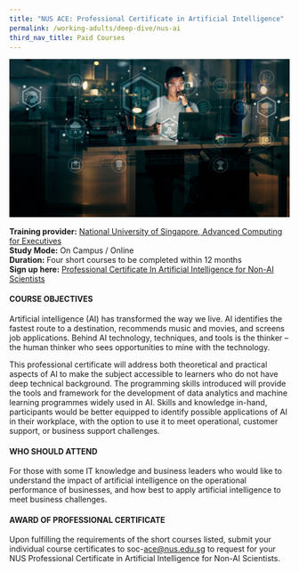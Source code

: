 ```yaml
---
title: "NUS ACE: Professional Certificate in Artificial Intelligence"
permalink: /working-adults/deep-dive/nus-ai
third_nav_title: Paid Courses
---
```

![Alt text for image on Isomer site](/images/nus-ai.jpg)

**Training provider:** [National University of Singapore, Advanced Computing for Executives](https://ace.nus.edu.sg/)  
**Study Mode:** On Campus / Online  
**Duration:** Four short courses to be completed within 12 months  
**Sign up here:** [Professional Certificate In Artificial Intelligence for Non-AI Scientists](https://ace.nus.edu.sg/event/professional-certificate-in-artificial-intelligence-for-non-ai-scientists/)

#### COURSE OBJECTIVES
Artificial intelligence (AI) has transformed the way we live. AI identifies the fastest route to a destination, recommends music and movies, and screens job applications. Behind AI technology, techniques, and tools is the thinker – the human thinker who sees opportunities to mine with the technology.

This professional certificate will address both theoretical and practical aspects of AI to make the subject accessible to learners who do not have deep technical background. The programming skills introduced will provide the tools and framework for the development of data analytics and machine learning programmes widely used in AI. Skills and knowledge in-hand, participants would be better equipped to identify possible applications of AI in their workplace, with the option to use it to meet operational, customer support, or business support challenges.  

#### WHO SHOULD ATTEND
For those with some IT knowledge and business leaders who would like to understand the impact of artificial intelligence on the operational performance of businesses, and how best to apply artificial intelligence to meet business challenges.

#### AWARD OF PROFESSIONAL CERTIFICATE
Upon fulfilling the requirements of the short courses listed, submit your individual course certificates to soc-[ace@nus.edu.sg](mailto:soc-ace@nus.edu.sg) to request for your NUS Professional Certificate in Artificial Intelligence for Non-AI Scientists.